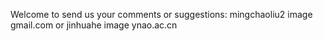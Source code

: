 Welcome to send us your comments or suggestions: mingchaoliu2 image gmail.com or jinhuahe image ynao.ac.cn
